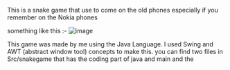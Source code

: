 This is a snake game that use to come on the old phones especially if you remember on the Nokia phones 



something like this :- ![image](https://github.com/HKPARIKH/SnakeGame/assets/90847022/9b95337f-649d-45cf-9294-8d3c84bb7083)


This game was made by me using the Java Language.
I used Swing and AWT (abstract window tool) concepts to make this.
you can find two files in Src/snakegame that has the coding part of java and main
and the 
